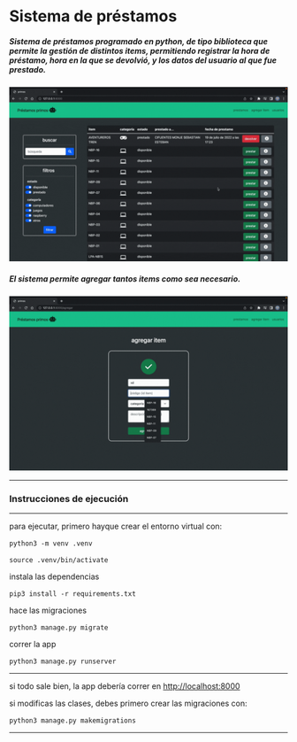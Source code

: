 # Sistema de préstamos

##### Sistema de préstamos programado en python, de tipo biblioteca que permite la gestión de distintos items, permitiendo registrar la hora de préstamo, hora en la que se devolvió, y los datos del usuario al que fue prestado.

![1669861310513](image/README/1669861310513.png)

##### El sistema permite agregar tantos items como sea necesario.

![1669861968296](image/README/1669861968296.png)

---

### Instrucciones de ejecución

---

para ejecutar, primero hayque crear el entorno virtual con:

```
python3 -m venv .venv
```

```
source .venv/bin/activate
```

instala las dependencias

```
pip3 install -r requirements.txt
```

hace las migraciones

```
python3 manage.py migrate
```

correr la app

```
python3 manage.py runserver
```

---

si todo sale bien, la app debería correr en [http://localhost:8000]()

si modificas las clases, debes primero crear las migraciones con:

```
python3 manage.py makemigrations
```

---
